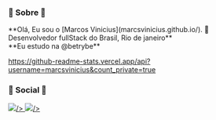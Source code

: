 <h3> 🤔 Sobre 🤔 </h3>
**Olá, Eu sou o [Marcos Vinicius](marcsvinicius.github.io/). 👋 Desenvolvedor fullStack do Brasil, Rio de janeiro** <br>
**Eu estudo na @betrybe** <br>

<a href="https://github.com/MarcsVinicius"> https://github-readme-stats.vercel.app/api?username=marcsvinicius&count_private=true </a>

<h3> 📱 Social 📱 </h3>
<a href="https://www.linkedin.com/in/marcosvalencar/"> <img src="https://img.shields.io/badge/linkedin-%230077B5.svg?style=for-the-badge&logo=linkedin&logoColor=white" >/> </a>
<a href="https://github.com/MarcsVinicius"> <img src="https://img.shields.io/badge/github-%23121011.svg?style=for-the-badge&logo=github&logoColor=white" >/> </a>

